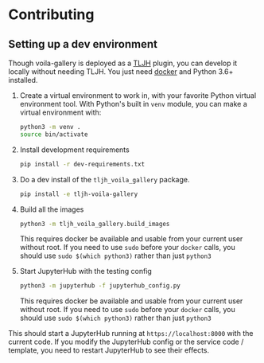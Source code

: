 # Contributing

## Setting up a dev environment

Though voila-gallery is deployed as a [TLJH](https://tljh.jupyter.org)
plugin, you can develop it locally without needing TLJH. You just need
[docker](https://docker.com) and Python 3.6+ installed.

1. Create a virtual environment to work in, with your favorite
   Python virtual environment tool. With Python's built in `venv`
   module, you can make a virtual environment with:

   ```bash
   python3 -m venv .
   source bin/activate
   ```

2. Install development requirements

   ```bash
   pip install -r dev-requirements.txt
   ```
2. Do a dev install of the `tljh_voila_gallery` package.

   ```bash
   pip install -e tljh-voila-gallery
   ```

3. Build all the images

   ```bash
   python3 -m tljh_voila_gallery.build_images
   ```

   This requires docker be available and usable from your current
   user without root. If you need to use `sudo` before your `docker`
   calls, you should use `sudo $(which python3)` rather than just
   `python3`

4. Start JupyterHub with the testing config

   ```bash
   python3 -m jupyterhub -f jupyterhub_config.py
   ```

   This requires docker be available and usable from your current
   user without root. If you need to use `sudo` before your `docker`
   calls, you should use `sudo $(which python3)` rather than just
   `python3`

This should start a JupyterHub running at `https://localhost:8000`
with the current code. If you modify the JupyterHub config or the
service code / template, you need to restart JupyterHub to see their
effects.
